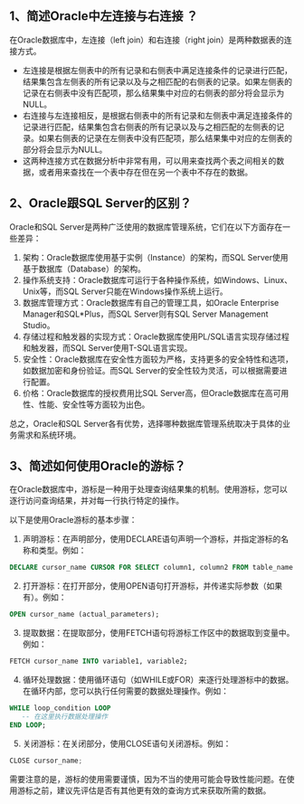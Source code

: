 ## 1、简述Oracle中左连接与右连接 ？

在Oracle数据库中，左连接（left join）和右连接（right join）是两种数据表的连接方式。

* 左连接是根据左侧表中的所有记录和右侧表中满足连接条件的记录进行匹配，结果集包含左侧表的所有记录以及与之相匹配的右侧表的记录。如果左侧表的记录在右侧表中没有匹配项，那么结果集中对应的右侧表的部分将会显示为NULL。
* 右连接与左连接相反，是根据右侧表中的所有记录和左侧表中满足连接条件的记录进行匹配，结果集包含右侧表的所有记录以及与之相匹配的左侧表的记录。如果右侧表的记录在左侧表中没有匹配项，那么结果集中对应的左侧表的部分将会显示为NULL。
* 这两种连接方式在数据分析中非常有用，可以用来查找两个表之间相关的数据，或者用来查找在一个表中存在但在另一个表中不存在的数据。


## 2、Oracle跟SQL Server的区别？

Oracle和SQL Server是两种广泛使用的数据库管理系统，它们在以下方面存在一些差异：

1. 架构：Oracle数据库使用基于实例（Instance）的架构，而SQL Server使用基于数据库（Database）的架构。
2. 操作系统支持：Oracle数据库可运行于各种操作系统，如Windows、Linux、Unix等，而SQL Server只能在Windows操作系统上运行。
3. 数据库管理方式：Oracle数据库有自己的管理工具，如Oracle Enterprise Manager和SQL*Plus，而SQL Server则有SQL Server Management Studio。
4. 存储过程和触发器的实现方式：Oracle数据库使用PL/SQL语言实现存储过程和触发器，而SQL Server使用T-SQL语言实现。
5. 安全性：Oracle数据库在安全性方面较为严格，支持更多的安全特性和选项，如数据加密和身份验证。而SQL Server的安全性较为灵活，可以根据需要进行配置。
6. 价格：Oracle数据库的授权费用比SQL Server高，但Oracle数据库在高可用性、性能、安全性等方面较为出色。

总之，Oracle和SQL Server各有优势，选择哪种数据库管理系统取决于具体的业务需求和系统环境。


## 3、简述如何使用Oracle的游标？

在Oracle数据库中，游标是一种用于处理查询结果集的机制。使用游标，您可以逐行访问查询结果，并对每一行执行特定的操作。

以下是使用Oracle游标的基本步骤：

1. 声明游标：在声明部分，使用DECLARE语句声明一个游标，并指定游标的名称和类型。例如：

```sql
DECLARE cursor_name CURSOR FOR SELECT column1, column2 FROM table_name WHERE condition;
```

2. 打开游标：在打开部分，使用OPEN语句打开游标，并传递实际参数（如果有）。例如：

```sql
OPEN cursor_name (actual_parameters);
```

3. 提取数据：在提取部分，使用FETCH语句将游标工作区中的数据取到变量中。例如：

```sql
FETCH cursor_name INTO variable1, variable2;
```

4. 循环处理数据：使用循环语句（如WHILE或FOR）来逐行处理游标中的数据。在循环内部，您可以执行任何需要的数据处理操作。例如：

```sql
WHILE loop_condition LOOP
   -- 在这里执行数据处理操作
END LOOP;
```

5. 关闭游标：在关闭部分，使用CLOSE语句关闭游标。例如：

```scss
CLOSE cursor_name;
```

需要注意的是，游标的使用需要谨慎，因为不当的使用可能会导致性能问题。在使用游标之前，建议先评估是否有其他更有效的查询方式来获取所需的数据。
